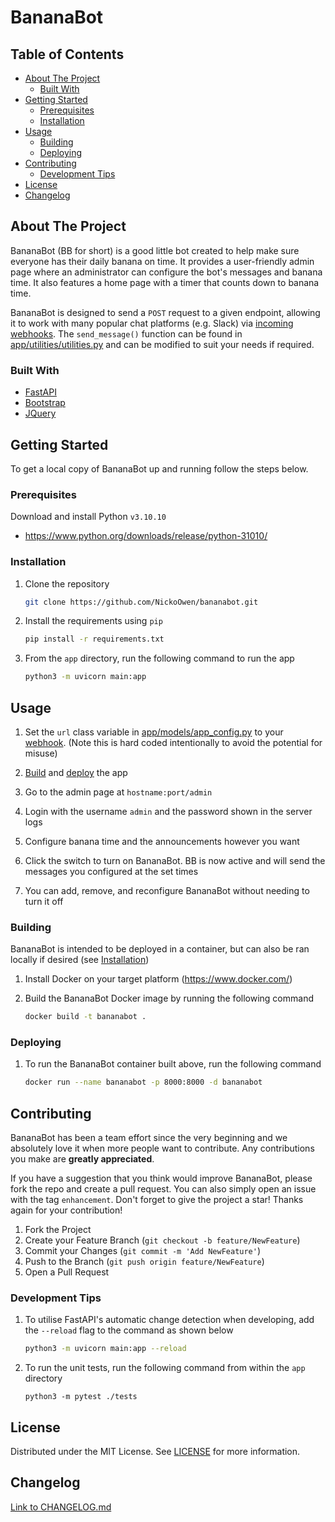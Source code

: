 # BananaBot

## Table of Contents

- [About The Project](#about-the-project)
    - [Built With](#built-with)
- [Getting Started](#getting-started)
    - [Prerequisites](#prerequisites)
    - [Installation](#installation)
- [Usage](#usage)
    - [Building](#building)
    - [Deploying](#deploying)
- [Contributing](#contributing)
    - [Development Tips](#development-tips)
- [License](#license)
- [Changelog](#changelog)

## About The Project

BananaBot (BB for short) is a good little bot created to help make sure everyone has their daily banana on time. It provides a user-friendly admin page where an administrator can configure the bot's messages and banana time. It also features a home page with a timer that counts down to banana time.

BananaBot is designed to send a `POST` request to a given endpoint, allowing it to work with many popular chat platforms (e.g. Slack) via [incoming webhooks](https://api.slack.com/messaging/webhooks). The `send_message()` function can be found in [app/utilities/utilities.py](./app/utilities/utilities.py) and can be modified to suit your needs if required.

### Built With

* [FastAPI](https://fastapi.tiangolo.com/)
* [Bootstrap](https://getbootstrap.com/)
* [JQuery](https://jquery.com/)

## Getting Started

To get a local copy of BananaBot up and running follow the steps below.

### Prerequisites

Download and install Python `v3.10.10`
* https://www.python.org/downloads/release/python-31010/

### Installation

1. Clone the repository
    ```bash
    git clone https://github.com/NickoOwen/bananabot.git
    ```

2. Install the requirements using `pip`
    ```bash
    pip install -r requirements.txt
    ```

3. From the `app` directory, run the following command to run the app
    ```bash
    python3 -m uvicorn main:app
    ```

## Usage

1. Set the `url` class variable in [app/models/app_config.py](./app/models/app_config.py) to your [webhook](https://api.slack.com/messaging/webhooks). (Note this is hard coded intentionally to avoid the potential for misuse)

2. [Build](#building) and [deploy](#deploying) the app

3. Go to the admin page at `hostname:port/admin`

4. Login with the username `admin` and the password shown in the server logs

5. Configure banana time and the announcements however you want

6. Click the switch to turn on BananaBot. BB is now active and will send the messages you configured at the set times

7. You can add, remove, and reconfigure BananaBot without needing to turn it off

### Building

BananaBot is intended to be deployed in a container, but can also be ran locally if desired (see [Installation](#installation))

1. Install Docker on your target platform (https://www.docker.com/)

2. Build the BananaBot Docker image by running the following command
    ```bash
    docker build -t bananabot .
    ```

### Deploying

1. To run the BananaBot container built above, run the following command
    ```bash
    docker run --name bananabot -p 8000:8000 -d bananabot
    ```

## Contributing

BananaBot has been a team effort since the very beginning and we absolutely love it when more people want to contribute. Any contributions you make are **greatly appreciated**.

If you have a suggestion that you think would improve BananaBot, please fork the repo and create a pull request. You can also simply open an issue with the tag `enhancement`. Don't forget to give the project a star! Thanks again for your contribution!

1. Fork the Project
2. Create your Feature Branch (`git checkout -b feature/NewFeature`)
3. Commit your Changes (`git commit -m 'Add NewFeature'`)
4. Push to the Branch (`git push origin feature/NewFeature`)
5. Open a Pull Request

### Development Tips

1. To utilise FastAPI's automatic change detection when developing, add the `--reload` flag to the command as shown below
    ```bash
    python3 -m uvicorn main:app --reload
    ```

2. To run the unit tests, run the following command from within the `app` directory
    ```
    python3 -m pytest ./tests
    ```

## License

Distributed under the MIT License. See [LICENSE](./LICENSE) for more information.

## Changelog

[Link to CHANGELOG.md](./CHANGELOG.md)
